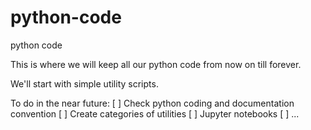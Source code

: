 # python-code
python code 

This is where we will keep all our python code from now on till forever.

We'll start with simple utility scripts.

To do in the near future:
[ ]  Check python coding and documentation convention 
[ ]  Create categories of utilities
[ ]  Jupyter notebooks
[ ]  ...
